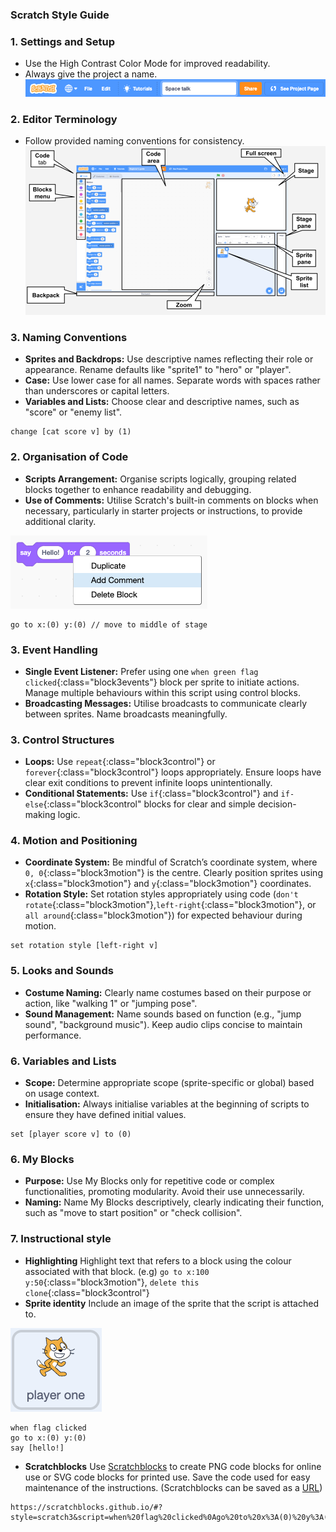 ### Scratch Style Guide

### 1. Settings and Setup
- Use the High Contrast Color Mode for improved readability.
- Always give the project a name.
![project name text entry](images/project-name.png)

### 2. Editor Terminology
- Follow provided naming conventions for consistency.
![labeled scratch editor](images/scratch-interface.png)

### 3. Naming Conventions
- **Sprites and Backdrops:** Use descriptive names reflecting their role or appearance. Rename defaults like "sprite1" to "hero" or "player".
- **Case:** Use lower case for all names. Separate words with spaces rather than underscores or capital letters.
- **Variables and Lists:** Choose clear and descriptive names, such as "score" or "enemy list".

```blocks3
change [cat score v] by (1) 
```

### 2. Organisation of Code
- **Scripts Arrangement:** Organise scripts logically, grouping related blocks together to enhance readability and debugging.
- **Use of Comments:** Utilise Scratch's built-in comments on blocks when necessary, particularly in starter projects or instructions, to provide additional clarity.

![scratch block with menu to add comment](images/add-comment.png)

```blocks3
go to x:(0) y:(0) // move to middle of stage
```

### 3. Event Handling
- **Single Event Listener:** Prefer using one `when green flag clicked`{:class="block3events"} block per sprite to initiate actions. Manage multiple behaviours within this script using control blocks.
- **Broadcasting Messages:** Utilise broadcasts to communicate clearly between sprites. Name broadcasts meaningfully.

### 3. Control Structures
- **Loops:** Use `repeat`{:class="block3control"} or `forever`{:class="block3control"} loops appropriately. Ensure loops have clear exit conditions to prevent infinite loops unintentionally.
- **Conditional Statements:** Use `if`{:class="block3control"} and `if-else`{:class="block3control" blocks for clear and simple decision-making logic.

### 4. Motion and Positioning
- **Coordinate System:** Be mindful of Scratch’s coordinate system, where `0, 0`{:class="block3motion"} is the centre. Clearly position sprites using `x`{:class="block3motion"} and `y`{:class="block3motion"} coordinates.
- **Rotation Style:** Set rotation styles appropriately using code (`don't rotate`{:class="block3motion"},`left-right`{:class="block3motion"}, or `all around`{:class="block3motion"}) for expected behaviour during motion.

```blocks3
set rotation style [left-right v]
```

### 5. Looks and Sounds
- **Costume Naming:** Clearly name costumes based on their purpose or action, like "walking 1" or "jumping pose".
- **Sound Management:** Name sounds based on function (e.g., "jump sound", "background music"). Keep audio clips concise to maintain performance.

### 6. Variables and Lists
- **Scope:** Determine appropriate scope (sprite-specific or global) based on usage context.
- **Initialisation:** Always initialise variables at the beginning of scripts to ensure they have defined initial values.

```blocks3
set [player score v] to (0)
```

### 6. My Blocks
- **Purpose:** Use My Blocks only for repetitive code or complex functionalities, promoting modularity. Avoid their use unnecessarily.
- **Naming:** Name My Blocks descriptively, clearly indicating their function, such as "move to start position" or "check collision".

### 7. Instructional style
- **Highlighting** Highlight text that refers to a block using the colour associated with that block. (e.g) `go to x:100 y:50`{:class="block3motion"}, `delete this clone`{:class="block3control"}
- **Sprite identity** Include an image of the sprite that the script is attached to.

![player one sprite](images/player_one.png)
```blocks3
when flag clicked
go to x:(0) y:(0)
say [hello!]
```

- **Scratchblocks** Use [Scratchblocks](https://scratchblocks.github.io/#?style=scratch3&script=) to create PNG code blocks for online use or SVG code blocks for printed use. Save the code used for easy maintenance of the instructions. (Scratchblocks can be saved as a [URL](https://scratchblocks.github.io/#?style=scratch3&script=when%20flag%20clicked%0Ago%20to%20x%3A(0)%20y%3A(0)%0Aturn%20cw%20(15)%20degrees%0Asay%20%5Bhello%5D%0A))

```
https://scratchblocks.github.io/#?style=scratch3&script=when%20flag%20clicked%0Ago%20to%20x%3A(0)%20y%3A(0)%0Aturn%20cw%20(15)%20degrees%0Asay%20%5Bhello%5D%0A
```